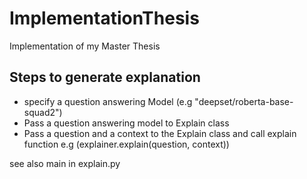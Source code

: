 # ImplementationThesis
Implementation of my Master Thesis

## Steps to generate explanation 

- specify a question answering Model (e.g "deepset/roberta-base-squad2")
- Pass a question answering model to Explain class 
- Pass a question and a context to the Explain class and call explain function e.g (explainer.explain(question, context))

see also main in explain.py 